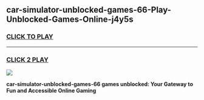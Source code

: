 
## car-simulator-unblocked-games-66-Play-Unblocked-Games-Online-j4y5s
<h3>
<a href="https://premium76.site?title=car-simulator-unblocked-games-66&ref=24A">CLICK TO PLAY</a></h3>
<hr>

<h3>
<a href="https://premium76.site?title=car-simulator-unblocked-games-66&ref=24A">CLICK 2 PLAY</a>
  
</h3>

<a href="https://premium76.site?title=car-simulator-unblocked-games-66&ref=24A"><img src="https://clearcache.store/games.png"></a>


**car-simulator-unblocked-games-66 games unblocked: Your Gateway to Fun and Accessible Online Gaming**
